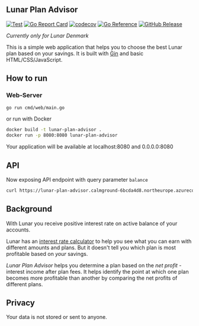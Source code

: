 ## Lunar Plan Advisor

[![Test](https://github.com/romietis/lunar-plan-advisor/actions/workflows/test.yaml/badge.svg)](https://github.com/romietis/lunar-plan-advisor/actions/workflows/test.yaml)
[![Go Report Card](https://goreportcard.com/badge/github.com/romietis/lunar-plan-advisor/v3)](https://goreportcard.com/report/github.com/romietis/lunar-plan-advisor/v3)
[![codecov](https://codecov.io/github/romietis/lunar-plan-advisor/graph/badge.svg?token=7TL3J6GCYT)](https://codecov.io/github/romietis/lunar-plan-advisor)
[![Go Reference](https://pkg.go.dev/badge/github.com/romietis/lunar-plan-advisor/v3.svg)](https://pkg.go.dev/github.com/romietis/lunar-plan-advisor/v3)
[![GitHub Release](https://img.shields.io/github/v/release/romietis/lunar-plan-advisor)](https://github.com/romietis/lunar-plan-advisor/releases)


*Currently only for Lunar Denmark*

This is a simple web application that helps you to choose the best Lunar plan based on
your savings. It is built with [Gin](https://gin-gonic.com/) and basic HTML/CSS/JavaScript.

## How to run

### Web-Server

```bash
go run cmd/web/main.go
```

or run with Docker

```bash
docker build -t lunar-plan-advisor .
docker run -p 8080:8080 lunar-plan-advisor
```
Your application will be available at localhost:8080 and 0.0.0.0:8080

## API
Now exposing API endpoint with query parameter `balance`

```bash
curl https://lunar-plan-advisor.calmground-6bcda4d8.northeurope.azurecontainerapps.io/plans?balance=100000
```

## Background

With Lunar you receive positive interest rate on active balance of your accounts.

Lunar has an
[interest rate calculator](https://www.lunar.app/en/personal/positive-interest-rate-lunar)
to help you see what you can earn with different amounts and plans.
But it doesn't tell you which plan is most profitable based on *your* savings.

*Lunar Plan Advisor* helps you determine a plan based on the
*net profit* - interest income after plan fees.
It helps identify the point at which one plan becomes more profitable than another by
comparing the net profits of different plans.

## Privacy
Your data is not stored or sent to anyone.
